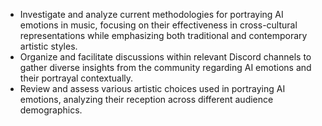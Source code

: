 - Investigate and analyze current methodologies for portraying AI emotions in music, focusing on their effectiveness in cross-cultural representations while emphasizing both traditional and contemporary artistic styles.
- Organize and facilitate discussions within relevant Discord channels to gather diverse insights from the community regarding AI emotions and their portrayal contextually.
- Review and assess various artistic choices used in portraying AI emotions, analyzing their reception across different audience demographics.